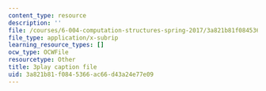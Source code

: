 ```yaml
---
content_type: resource
description: ''
file: /courses/6-004-computation-structures-spring-2017/3a821b81f0845366ac66d43a24e77e09_wPwWtFMkxLo.vtt
file_type: application/x-subrip
learning_resource_types: []
ocw_type: OCWFile
resourcetype: Other
title: 3play caption file
uid: 3a821b81-f084-5366-ac66-d43a24e77e09
---
```

